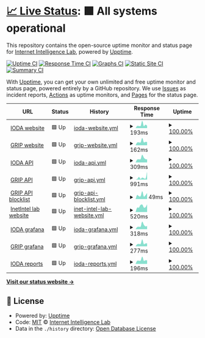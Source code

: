 # [📈 Live Status](https://InetIntel.github.io/service-monitoring): <!--live status--> **🟩 All systems operational**

This repository contains the open-source uptime monitor and status page for [Internet Intelligence Lab](http://inetintel.org), powered by [Upptime](https://github.com/upptime/upptime).

[![Uptime CI](https://github.com/InetIntel/service-monitoring/workflows/Uptime%20CI/badge.svg)](https://github.com/InetIntel/service-monitoring/actions?query=workflow%3A%22Uptime+CI%22)
[![Response Time CI](https://github.com/InetIntel/service-monitoring/workflows/Response%20Time%20CI/badge.svg)](https://github.com/InetIntel/service-monitoring/actions?query=workflow%3A%22Response+Time+CI%22)
[![Graphs CI](https://github.com/InetIntel/service-monitoring/workflows/Graphs%20CI/badge.svg)](https://github.com/InetIntel/service-monitoring/actions?query=workflow%3A%22Graphs+CI%22)
[![Static Site CI](https://github.com/InetIntel/service-monitoring/workflows/Static%20Site%20CI/badge.svg)](https://github.com/InetIntel/service-monitoring/actions?query=workflow%3A%22Static+Site+CI%22)
[![Summary CI](https://github.com/InetIntel/service-monitoring/workflows/Summary%20CI/badge.svg)](https://github.com/InetIntel/service-monitoring/actions?query=workflow%3A%22Summary+CI%22)

With [Upptime](https://upptime.js.org), you can get your own unlimited and free uptime monitor and status page, powered entirely by a GitHub repository. We use [Issues](https://github.com/InetIntel/service-monitoring/issues) as incident reports, [Actions](https://github.com/InetIntel/service-monitoring/actions) as uptime monitors, and [Pages](https://InetIntel.github.io/service-monitoring) for the status page.

<!--start: status pages-->
<!-- This summary is generated by Upptime (https://github.com/upptime/upptime) -->
<!-- Do not edit this manually, your changes will be overwritten -->
<!-- prettier-ignore -->
| URL | Status | History | Response Time | Uptime |
| --- | ------ | ------- | ------------- | ------ |
| <img alt="" src="https://icons.duckduckgo.com/ip3/ioda.inetintel.cc.gatech.edu.ico" height="13"> [IODA website](https://ioda.inetintel.cc.gatech.edu) | 🟩 Up | [ioda-website.yml](https://github.com/InetIntel/service-monitoring/commits/HEAD/history/ioda-website.yml) | <details><summary><img alt="Response time graph" src="./graphs/ioda-website/response-time-week.png" height="20"> 193ms</summary><br><a href="https://InetIntel.github.io/service-monitoring/history/ioda-website"><img alt="Response time 266" src="https://img.shields.io/endpoint?url=https%3A%2F%2Fraw.githubusercontent.com%2FInetIntel%2Fservice-monitoring%2FHEAD%2Fapi%2Fioda-website%2Fresponse-time.json"></a><br><a href="https://InetIntel.github.io/service-monitoring/history/ioda-website"><img alt="24-hour response time 154" src="https://img.shields.io/endpoint?url=https%3A%2F%2Fraw.githubusercontent.com%2FInetIntel%2Fservice-monitoring%2FHEAD%2Fapi%2Fioda-website%2Fresponse-time-day.json"></a><br><a href="https://InetIntel.github.io/service-monitoring/history/ioda-website"><img alt="7-day response time 193" src="https://img.shields.io/endpoint?url=https%3A%2F%2Fraw.githubusercontent.com%2FInetIntel%2Fservice-monitoring%2FHEAD%2Fapi%2Fioda-website%2Fresponse-time-week.json"></a><br><a href="https://InetIntel.github.io/service-monitoring/history/ioda-website"><img alt="30-day response time 234" src="https://img.shields.io/endpoint?url=https%3A%2F%2Fraw.githubusercontent.com%2FInetIntel%2Fservice-monitoring%2FHEAD%2Fapi%2Fioda-website%2Fresponse-time-month.json"></a><br><a href="https://InetIntel.github.io/service-monitoring/history/ioda-website"><img alt="1-year response time 251" src="https://img.shields.io/endpoint?url=https%3A%2F%2Fraw.githubusercontent.com%2FInetIntel%2Fservice-monitoring%2FHEAD%2Fapi%2Fioda-website%2Fresponse-time-year.json"></a></details> | <details><summary><a href="https://InetIntel.github.io/service-monitoring/history/ioda-website">100.00%</a></summary><a href="https://InetIntel.github.io/service-monitoring/history/ioda-website"><img alt="All-time uptime 98.87%" src="https://img.shields.io/endpoint?url=https%3A%2F%2Fraw.githubusercontent.com%2FInetIntel%2Fservice-monitoring%2FHEAD%2Fapi%2Fioda-website%2Fuptime.json"></a><br><a href="https://InetIntel.github.io/service-monitoring/history/ioda-website"><img alt="24-hour uptime 100.00%" src="https://img.shields.io/endpoint?url=https%3A%2F%2Fraw.githubusercontent.com%2FInetIntel%2Fservice-monitoring%2FHEAD%2Fapi%2Fioda-website%2Fuptime-day.json"></a><br><a href="https://InetIntel.github.io/service-monitoring/history/ioda-website"><img alt="7-day uptime 100.00%" src="https://img.shields.io/endpoint?url=https%3A%2F%2Fraw.githubusercontent.com%2FInetIntel%2Fservice-monitoring%2FHEAD%2Fapi%2Fioda-website%2Fuptime-week.json"></a><br><a href="https://InetIntel.github.io/service-monitoring/history/ioda-website"><img alt="30-day uptime 100.00%" src="https://img.shields.io/endpoint?url=https%3A%2F%2Fraw.githubusercontent.com%2FInetIntel%2Fservice-monitoring%2FHEAD%2Fapi%2Fioda-website%2Fuptime-month.json"></a><br><a href="https://InetIntel.github.io/service-monitoring/history/ioda-website"><img alt="1-year uptime 98.62%" src="https://img.shields.io/endpoint?url=https%3A%2F%2Fraw.githubusercontent.com%2FInetIntel%2Fservice-monitoring%2FHEAD%2Fapi%2Fioda-website%2Fuptime-year.json"></a></details>
| <img alt="" src="https://icons.duckduckgo.com/ip3/grip.inetintel.cc.gatech.edu.ico" height="13"> [GRIP website](https://grip.inetintel.cc.gatech.edu) | 🟩 Up | [grip-website.yml](https://github.com/InetIntel/service-monitoring/commits/HEAD/history/grip-website.yml) | <details><summary><img alt="Response time graph" src="./graphs/grip-website/response-time-week.png" height="20"> 162ms</summary><br><a href="https://InetIntel.github.io/service-monitoring/history/grip-website"><img alt="Response time 278" src="https://img.shields.io/endpoint?url=https%3A%2F%2Fraw.githubusercontent.com%2FInetIntel%2Fservice-monitoring%2FHEAD%2Fapi%2Fgrip-website%2Fresponse-time.json"></a><br><a href="https://InetIntel.github.io/service-monitoring/history/grip-website"><img alt="24-hour response time 144" src="https://img.shields.io/endpoint?url=https%3A%2F%2Fraw.githubusercontent.com%2FInetIntel%2Fservice-monitoring%2FHEAD%2Fapi%2Fgrip-website%2Fresponse-time-day.json"></a><br><a href="https://InetIntel.github.io/service-monitoring/history/grip-website"><img alt="7-day response time 162" src="https://img.shields.io/endpoint?url=https%3A%2F%2Fraw.githubusercontent.com%2FInetIntel%2Fservice-monitoring%2FHEAD%2Fapi%2Fgrip-website%2Fresponse-time-week.json"></a><br><a href="https://InetIntel.github.io/service-monitoring/history/grip-website"><img alt="30-day response time 234" src="https://img.shields.io/endpoint?url=https%3A%2F%2Fraw.githubusercontent.com%2FInetIntel%2Fservice-monitoring%2FHEAD%2Fapi%2Fgrip-website%2Fresponse-time-month.json"></a><br><a href="https://InetIntel.github.io/service-monitoring/history/grip-website"><img alt="1-year response time 267" src="https://img.shields.io/endpoint?url=https%3A%2F%2Fraw.githubusercontent.com%2FInetIntel%2Fservice-monitoring%2FHEAD%2Fapi%2Fgrip-website%2Fresponse-time-year.json"></a></details> | <details><summary><a href="https://InetIntel.github.io/service-monitoring/history/grip-website">100.00%</a></summary><a href="https://InetIntel.github.io/service-monitoring/history/grip-website"><img alt="All-time uptime 98.07%" src="https://img.shields.io/endpoint?url=https%3A%2F%2Fraw.githubusercontent.com%2FInetIntel%2Fservice-monitoring%2FHEAD%2Fapi%2Fgrip-website%2Fuptime.json"></a><br><a href="https://InetIntel.github.io/service-monitoring/history/grip-website"><img alt="24-hour uptime 100.00%" src="https://img.shields.io/endpoint?url=https%3A%2F%2Fraw.githubusercontent.com%2FInetIntel%2Fservice-monitoring%2FHEAD%2Fapi%2Fgrip-website%2Fuptime-day.json"></a><br><a href="https://InetIntel.github.io/service-monitoring/history/grip-website"><img alt="7-day uptime 100.00%" src="https://img.shields.io/endpoint?url=https%3A%2F%2Fraw.githubusercontent.com%2FInetIntel%2Fservice-monitoring%2FHEAD%2Fapi%2Fgrip-website%2Fuptime-week.json"></a><br><a href="https://InetIntel.github.io/service-monitoring/history/grip-website"><img alt="30-day uptime 100.00%" src="https://img.shields.io/endpoint?url=https%3A%2F%2Fraw.githubusercontent.com%2FInetIntel%2Fservice-monitoring%2FHEAD%2Fapi%2Fgrip-website%2Fuptime-month.json"></a><br><a href="https://InetIntel.github.io/service-monitoring/history/grip-website"><img alt="1-year uptime 97.62%" src="https://img.shields.io/endpoint?url=https%3A%2F%2Fraw.githubusercontent.com%2FInetIntel%2Fservice-monitoring%2FHEAD%2Fapi%2Fgrip-website%2Fuptime-year.json"></a></details>
| <img alt="" src="https://icons.duckduckgo.com/ip3/api.ioda.inetintel.cc.gatech.edu.ico" height="13"> [IODA API](https://api.ioda.inetintel.cc.gatech.edu/v2/) | 🟩 Up | [ioda-api.yml](https://github.com/InetIntel/service-monitoring/commits/HEAD/history/ioda-api.yml) | <details><summary><img alt="Response time graph" src="./graphs/ioda-api/response-time-week.png" height="20"> 309ms</summary><br><a href="https://InetIntel.github.io/service-monitoring/history/ioda-api"><img alt="Response time 512" src="https://img.shields.io/endpoint?url=https%3A%2F%2Fraw.githubusercontent.com%2FInetIntel%2Fservice-monitoring%2FHEAD%2Fapi%2Fioda-api%2Fresponse-time.json"></a><br><a href="https://InetIntel.github.io/service-monitoring/history/ioda-api"><img alt="24-hour response time 238" src="https://img.shields.io/endpoint?url=https%3A%2F%2Fraw.githubusercontent.com%2FInetIntel%2Fservice-monitoring%2FHEAD%2Fapi%2Fioda-api%2Fresponse-time-day.json"></a><br><a href="https://InetIntel.github.io/service-monitoring/history/ioda-api"><img alt="7-day response time 309" src="https://img.shields.io/endpoint?url=https%3A%2F%2Fraw.githubusercontent.com%2FInetIntel%2Fservice-monitoring%2FHEAD%2Fapi%2Fioda-api%2Fresponse-time-week.json"></a><br><a href="https://InetIntel.github.io/service-monitoring/history/ioda-api"><img alt="30-day response time 385" src="https://img.shields.io/endpoint?url=https%3A%2F%2Fraw.githubusercontent.com%2FInetIntel%2Fservice-monitoring%2FHEAD%2Fapi%2Fioda-api%2Fresponse-time-month.json"></a><br><a href="https://InetIntel.github.io/service-monitoring/history/ioda-api"><img alt="1-year response time 488" src="https://img.shields.io/endpoint?url=https%3A%2F%2Fraw.githubusercontent.com%2FInetIntel%2Fservice-monitoring%2FHEAD%2Fapi%2Fioda-api%2Fresponse-time-year.json"></a></details> | <details><summary><a href="https://InetIntel.github.io/service-monitoring/history/ioda-api">100.00%</a></summary><a href="https://InetIntel.github.io/service-monitoring/history/ioda-api"><img alt="All-time uptime 98.69%" src="https://img.shields.io/endpoint?url=https%3A%2F%2Fraw.githubusercontent.com%2FInetIntel%2Fservice-monitoring%2FHEAD%2Fapi%2Fioda-api%2Fuptime.json"></a><br><a href="https://InetIntel.github.io/service-monitoring/history/ioda-api"><img alt="24-hour uptime 100.00%" src="https://img.shields.io/endpoint?url=https%3A%2F%2Fraw.githubusercontent.com%2FInetIntel%2Fservice-monitoring%2FHEAD%2Fapi%2Fioda-api%2Fuptime-day.json"></a><br><a href="https://InetIntel.github.io/service-monitoring/history/ioda-api"><img alt="7-day uptime 100.00%" src="https://img.shields.io/endpoint?url=https%3A%2F%2Fraw.githubusercontent.com%2FInetIntel%2Fservice-monitoring%2FHEAD%2Fapi%2Fioda-api%2Fuptime-week.json"></a><br><a href="https://InetIntel.github.io/service-monitoring/history/ioda-api"><img alt="30-day uptime 100.00%" src="https://img.shields.io/endpoint?url=https%3A%2F%2Fraw.githubusercontent.com%2FInetIntel%2Fservice-monitoring%2FHEAD%2Fapi%2Fioda-api%2Fuptime-month.json"></a><br><a href="https://InetIntel.github.io/service-monitoring/history/ioda-api"><img alt="1-year uptime 98.40%" src="https://img.shields.io/endpoint?url=https%3A%2F%2Fraw.githubusercontent.com%2FInetIntel%2Fservice-monitoring%2FHEAD%2Fapi%2Fioda-api%2Fuptime-year.json"></a></details>
| <img alt="" src="https://icons.duckduckgo.com/ip3/api.grip.inetintel.cc.gatech.edu.ico" height="13"> [GRIP API](https://api.grip.inetintel.cc.gatech.edu/json/events?length=10&start=0&ts_start=2023-05-01T00%3A00&ts_end=2023-05-02T00%3A00&event_type=submoas&full) | 🟩 Up | [grip-api.yml](https://github.com/InetIntel/service-monitoring/commits/HEAD/history/grip-api.yml) | <details><summary><img alt="Response time graph" src="./graphs/grip-api/response-time-week.png" height="20"> 991ms</summary><br><a href="https://InetIntel.github.io/service-monitoring/history/grip-api"><img alt="Response time 979" src="https://img.shields.io/endpoint?url=https%3A%2F%2Fraw.githubusercontent.com%2FInetIntel%2Fservice-monitoring%2FHEAD%2Fapi%2Fgrip-api%2Fresponse-time.json"></a><br><a href="https://InetIntel.github.io/service-monitoring/history/grip-api"><img alt="24-hour response time 3426" src="https://img.shields.io/endpoint?url=https%3A%2F%2Fraw.githubusercontent.com%2FInetIntel%2Fservice-monitoring%2FHEAD%2Fapi%2Fgrip-api%2Fresponse-time-day.json"></a><br><a href="https://InetIntel.github.io/service-monitoring/history/grip-api"><img alt="7-day response time 991" src="https://img.shields.io/endpoint?url=https%3A%2F%2Fraw.githubusercontent.com%2FInetIntel%2Fservice-monitoring%2FHEAD%2Fapi%2Fgrip-api%2Fresponse-time-week.json"></a><br><a href="https://InetIntel.github.io/service-monitoring/history/grip-api"><img alt="30-day response time 1001" src="https://img.shields.io/endpoint?url=https%3A%2F%2Fraw.githubusercontent.com%2FInetIntel%2Fservice-monitoring%2FHEAD%2Fapi%2Fgrip-api%2Fresponse-time-month.json"></a><br><a href="https://InetIntel.github.io/service-monitoring/history/grip-api"><img alt="1-year response time 914" src="https://img.shields.io/endpoint?url=https%3A%2F%2Fraw.githubusercontent.com%2FInetIntel%2Fservice-monitoring%2FHEAD%2Fapi%2Fgrip-api%2Fresponse-time-year.json"></a></details> | <details><summary><a href="https://InetIntel.github.io/service-monitoring/history/grip-api">100.00%</a></summary><a href="https://InetIntel.github.io/service-monitoring/history/grip-api"><img alt="All-time uptime 98.52%" src="https://img.shields.io/endpoint?url=https%3A%2F%2Fraw.githubusercontent.com%2FInetIntel%2Fservice-monitoring%2FHEAD%2Fapi%2Fgrip-api%2Fuptime.json"></a><br><a href="https://InetIntel.github.io/service-monitoring/history/grip-api"><img alt="24-hour uptime 100.00%" src="https://img.shields.io/endpoint?url=https%3A%2F%2Fraw.githubusercontent.com%2FInetIntel%2Fservice-monitoring%2FHEAD%2Fapi%2Fgrip-api%2Fuptime-day.json"></a><br><a href="https://InetIntel.github.io/service-monitoring/history/grip-api"><img alt="7-day uptime 100.00%" src="https://img.shields.io/endpoint?url=https%3A%2F%2Fraw.githubusercontent.com%2FInetIntel%2Fservice-monitoring%2FHEAD%2Fapi%2Fgrip-api%2Fuptime-week.json"></a><br><a href="https://InetIntel.github.io/service-monitoring/history/grip-api"><img alt="30-day uptime 100.00%" src="https://img.shields.io/endpoint?url=https%3A%2F%2Fraw.githubusercontent.com%2FInetIntel%2Fservice-monitoring%2FHEAD%2Fapi%2Fgrip-api%2Fuptime-month.json"></a><br><a href="https://InetIntel.github.io/service-monitoring/history/grip-api"><img alt="1-year uptime 98.18%" src="https://img.shields.io/endpoint?url=https%3A%2F%2Fraw.githubusercontent.com%2FInetIntel%2Fservice-monitoring%2FHEAD%2Fapi%2Fgrip-api%2Fuptime-year.json"></a></details>
| <img alt="" src="https://icons.duckduckgo.com/ip3/api.grip.inetintel.cc.gatech.edu.ico" height="13"> [GRIP API blocklist](https://api.grip.inetintel.cc.gatech.edu/json/blocklist) | 🟩 Up | [grip-api-blocklist.yml](https://github.com/InetIntel/service-monitoring/commits/HEAD/history/grip-api-blocklist.yml) | <details><summary><img alt="Response time graph" src="./graphs/grip-api-blocklist/response-time-week.png" height="20"> 49ms</summary><br><a href="https://InetIntel.github.io/service-monitoring/history/grip-api-blocklist"><img alt="Response time 52" src="https://img.shields.io/endpoint?url=https%3A%2F%2Fraw.githubusercontent.com%2FInetIntel%2Fservice-monitoring%2FHEAD%2Fapi%2Fgrip-api-blocklist%2Fresponse-time.json"></a><br><a href="https://InetIntel.github.io/service-monitoring/history/grip-api-blocklist"><img alt="24-hour response time 70" src="https://img.shields.io/endpoint?url=https%3A%2F%2Fraw.githubusercontent.com%2FInetIntel%2Fservice-monitoring%2FHEAD%2Fapi%2Fgrip-api-blocklist%2Fresponse-time-day.json"></a><br><a href="https://InetIntel.github.io/service-monitoring/history/grip-api-blocklist"><img alt="7-day response time 49" src="https://img.shields.io/endpoint?url=https%3A%2F%2Fraw.githubusercontent.com%2FInetIntel%2Fservice-monitoring%2FHEAD%2Fapi%2Fgrip-api-blocklist%2Fresponse-time-week.json"></a><br><a href="https://InetIntel.github.io/service-monitoring/history/grip-api-blocklist"><img alt="30-day response time 54" src="https://img.shields.io/endpoint?url=https%3A%2F%2Fraw.githubusercontent.com%2FInetIntel%2Fservice-monitoring%2FHEAD%2Fapi%2Fgrip-api-blocklist%2Fresponse-time-month.json"></a><br><a href="https://InetIntel.github.io/service-monitoring/history/grip-api-blocklist"><img alt="1-year response time 50" src="https://img.shields.io/endpoint?url=https%3A%2F%2Fraw.githubusercontent.com%2FInetIntel%2Fservice-monitoring%2FHEAD%2Fapi%2Fgrip-api-blocklist%2Fresponse-time-year.json"></a></details> | <details><summary><a href="https://InetIntel.github.io/service-monitoring/history/grip-api-blocklist">100.00%</a></summary><a href="https://InetIntel.github.io/service-monitoring/history/grip-api-blocklist"><img alt="All-time uptime 98.56%" src="https://img.shields.io/endpoint?url=https%3A%2F%2Fraw.githubusercontent.com%2FInetIntel%2Fservice-monitoring%2FHEAD%2Fapi%2Fgrip-api-blocklist%2Fuptime.json"></a><br><a href="https://InetIntel.github.io/service-monitoring/history/grip-api-blocklist"><img alt="24-hour uptime 100.00%" src="https://img.shields.io/endpoint?url=https%3A%2F%2Fraw.githubusercontent.com%2FInetIntel%2Fservice-monitoring%2FHEAD%2Fapi%2Fgrip-api-blocklist%2Fuptime-day.json"></a><br><a href="https://InetIntel.github.io/service-monitoring/history/grip-api-blocklist"><img alt="7-day uptime 100.00%" src="https://img.shields.io/endpoint?url=https%3A%2F%2Fraw.githubusercontent.com%2FInetIntel%2Fservice-monitoring%2FHEAD%2Fapi%2Fgrip-api-blocklist%2Fuptime-week.json"></a><br><a href="https://InetIntel.github.io/service-monitoring/history/grip-api-blocklist"><img alt="30-day uptime 100.00%" src="https://img.shields.io/endpoint?url=https%3A%2F%2Fraw.githubusercontent.com%2FInetIntel%2Fservice-monitoring%2FHEAD%2Fapi%2Fgrip-api-blocklist%2Fuptime-month.json"></a><br><a href="https://InetIntel.github.io/service-monitoring/history/grip-api-blocklist"><img alt="1-year uptime 98.22%" src="https://img.shields.io/endpoint?url=https%3A%2F%2Fraw.githubusercontent.com%2FInetIntel%2Fservice-monitoring%2FHEAD%2Fapi%2Fgrip-api-blocklist%2Fuptime-year.json"></a></details>
| <img alt="" src="https://icons.duckduckgo.com/ip3/inetintel.cc.gatech.edu.ico" height="13"> [InetIntel lab website](https://inetintel.cc.gatech.edu/) | 🟩 Up | [inet-intel-lab-website.yml](https://github.com/InetIntel/service-monitoring/commits/HEAD/history/inet-intel-lab-website.yml) | <details><summary><img alt="Response time graph" src="./graphs/inet-intel-lab-website/response-time-week.png" height="20"> 520ms</summary><br><a href="https://InetIntel.github.io/service-monitoring/history/inet-intel-lab-website"><img alt="Response time 590" src="https://img.shields.io/endpoint?url=https%3A%2F%2Fraw.githubusercontent.com%2FInetIntel%2Fservice-monitoring%2FHEAD%2Fapi%2Finet-intel-lab-website%2Fresponse-time.json"></a><br><a href="https://InetIntel.github.io/service-monitoring/history/inet-intel-lab-website"><img alt="24-hour response time 690" src="https://img.shields.io/endpoint?url=https%3A%2F%2Fraw.githubusercontent.com%2FInetIntel%2Fservice-monitoring%2FHEAD%2Fapi%2Finet-intel-lab-website%2Fresponse-time-day.json"></a><br><a href="https://InetIntel.github.io/service-monitoring/history/inet-intel-lab-website"><img alt="7-day response time 520" src="https://img.shields.io/endpoint?url=https%3A%2F%2Fraw.githubusercontent.com%2FInetIntel%2Fservice-monitoring%2FHEAD%2Fapi%2Finet-intel-lab-website%2Fresponse-time-week.json"></a><br><a href="https://InetIntel.github.io/service-monitoring/history/inet-intel-lab-website"><img alt="30-day response time 557" src="https://img.shields.io/endpoint?url=https%3A%2F%2Fraw.githubusercontent.com%2FInetIntel%2Fservice-monitoring%2FHEAD%2Fapi%2Finet-intel-lab-website%2Fresponse-time-month.json"></a><br><a href="https://InetIntel.github.io/service-monitoring/history/inet-intel-lab-website"><img alt="1-year response time 511" src="https://img.shields.io/endpoint?url=https%3A%2F%2Fraw.githubusercontent.com%2FInetIntel%2Fservice-monitoring%2FHEAD%2Fapi%2Finet-intel-lab-website%2Fresponse-time-year.json"></a></details> | <details><summary><a href="https://InetIntel.github.io/service-monitoring/history/inet-intel-lab-website">100.00%</a></summary><a href="https://InetIntel.github.io/service-monitoring/history/inet-intel-lab-website"><img alt="All-time uptime 99.29%" src="https://img.shields.io/endpoint?url=https%3A%2F%2Fraw.githubusercontent.com%2FInetIntel%2Fservice-monitoring%2FHEAD%2Fapi%2Finet-intel-lab-website%2Fuptime.json"></a><br><a href="https://InetIntel.github.io/service-monitoring/history/inet-intel-lab-website"><img alt="24-hour uptime 100.00%" src="https://img.shields.io/endpoint?url=https%3A%2F%2Fraw.githubusercontent.com%2FInetIntel%2Fservice-monitoring%2FHEAD%2Fapi%2Finet-intel-lab-website%2Fuptime-day.json"></a><br><a href="https://InetIntel.github.io/service-monitoring/history/inet-intel-lab-website"><img alt="7-day uptime 100.00%" src="https://img.shields.io/endpoint?url=https%3A%2F%2Fraw.githubusercontent.com%2FInetIntel%2Fservice-monitoring%2FHEAD%2Fapi%2Finet-intel-lab-website%2Fuptime-week.json"></a><br><a href="https://InetIntel.github.io/service-monitoring/history/inet-intel-lab-website"><img alt="30-day uptime 100.00%" src="https://img.shields.io/endpoint?url=https%3A%2F%2Fraw.githubusercontent.com%2FInetIntel%2Fservice-monitoring%2FHEAD%2Fapi%2Finet-intel-lab-website%2Fuptime-month.json"></a><br><a href="https://InetIntel.github.io/service-monitoring/history/inet-intel-lab-website"><img alt="1-year uptime 99.13%" src="https://img.shields.io/endpoint?url=https%3A%2F%2Fraw.githubusercontent.com%2FInetIntel%2Fservice-monitoring%2FHEAD%2Fapi%2Finet-intel-lab-website%2Fuptime-year.json"></a></details>
| <img alt="" src="https://icons.duckduckgo.com/ip3/explore.ioda.inetintel.cc.gatech.edu.ico" height="13"> [IODA grafana](https://explore.ioda.inetintel.cc.gatech.edu) | 🟩 Up | [ioda-grafana.yml](https://github.com/InetIntel/service-monitoring/commits/HEAD/history/ioda-grafana.yml) | <details><summary><img alt="Response time graph" src="./graphs/ioda-grafana/response-time-week.png" height="20"> 318ms</summary><br><a href="https://InetIntel.github.io/service-monitoring/history/ioda-grafana"><img alt="Response time 556" src="https://img.shields.io/endpoint?url=https%3A%2F%2Fraw.githubusercontent.com%2FInetIntel%2Fservice-monitoring%2FHEAD%2Fapi%2Fioda-grafana%2Fresponse-time.json"></a><br><a href="https://InetIntel.github.io/service-monitoring/history/ioda-grafana"><img alt="24-hour response time 287" src="https://img.shields.io/endpoint?url=https%3A%2F%2Fraw.githubusercontent.com%2FInetIntel%2Fservice-monitoring%2FHEAD%2Fapi%2Fioda-grafana%2Fresponse-time-day.json"></a><br><a href="https://InetIntel.github.io/service-monitoring/history/ioda-grafana"><img alt="7-day response time 318" src="https://img.shields.io/endpoint?url=https%3A%2F%2Fraw.githubusercontent.com%2FInetIntel%2Fservice-monitoring%2FHEAD%2Fapi%2Fioda-grafana%2Fresponse-time-week.json"></a><br><a href="https://InetIntel.github.io/service-monitoring/history/ioda-grafana"><img alt="30-day response time 390" src="https://img.shields.io/endpoint?url=https%3A%2F%2Fraw.githubusercontent.com%2FInetIntel%2Fservice-monitoring%2FHEAD%2Fapi%2Fioda-grafana%2Fresponse-time-month.json"></a><br><a href="https://InetIntel.github.io/service-monitoring/history/ioda-grafana"><img alt="1-year response time 459" src="https://img.shields.io/endpoint?url=https%3A%2F%2Fraw.githubusercontent.com%2FInetIntel%2Fservice-monitoring%2FHEAD%2Fapi%2Fioda-grafana%2Fresponse-time-year.json"></a></details> | <details><summary><a href="https://InetIntel.github.io/service-monitoring/history/ioda-grafana">100.00%</a></summary><a href="https://InetIntel.github.io/service-monitoring/history/ioda-grafana"><img alt="All-time uptime 98.71%" src="https://img.shields.io/endpoint?url=https%3A%2F%2Fraw.githubusercontent.com%2FInetIntel%2Fservice-monitoring%2FHEAD%2Fapi%2Fioda-grafana%2Fuptime.json"></a><br><a href="https://InetIntel.github.io/service-monitoring/history/ioda-grafana"><img alt="24-hour uptime 100.00%" src="https://img.shields.io/endpoint?url=https%3A%2F%2Fraw.githubusercontent.com%2FInetIntel%2Fservice-monitoring%2FHEAD%2Fapi%2Fioda-grafana%2Fuptime-day.json"></a><br><a href="https://InetIntel.github.io/service-monitoring/history/ioda-grafana"><img alt="7-day uptime 100.00%" src="https://img.shields.io/endpoint?url=https%3A%2F%2Fraw.githubusercontent.com%2FInetIntel%2Fservice-monitoring%2FHEAD%2Fapi%2Fioda-grafana%2Fuptime-week.json"></a><br><a href="https://InetIntel.github.io/service-monitoring/history/ioda-grafana"><img alt="30-day uptime 100.00%" src="https://img.shields.io/endpoint?url=https%3A%2F%2Fraw.githubusercontent.com%2FInetIntel%2Fservice-monitoring%2FHEAD%2Fapi%2Fioda-grafana%2Fuptime-month.json"></a><br><a href="https://InetIntel.github.io/service-monitoring/history/ioda-grafana"><img alt="1-year uptime 98.41%" src="https://img.shields.io/endpoint?url=https%3A%2F%2Fraw.githubusercontent.com%2FInetIntel%2Fservice-monitoring%2FHEAD%2Fapi%2Fioda-grafana%2Fuptime-year.json"></a></details>
| <img alt="" src="https://icons.duckduckgo.com/ip3/explore.grip.inetintel.cc.gatech.edu.ico" height="13"> [GRIP grafana](https://explore.grip.inetintel.cc.gatech.edu) | 🟩 Up | [grip-grafana.yml](https://github.com/InetIntel/service-monitoring/commits/HEAD/history/grip-grafana.yml) | <details><summary><img alt="Response time graph" src="./graphs/grip-grafana/response-time-week.png" height="20"> 277ms</summary><br><a href="https://InetIntel.github.io/service-monitoring/history/grip-grafana"><img alt="Response time 511" src="https://img.shields.io/endpoint?url=https%3A%2F%2Fraw.githubusercontent.com%2FInetIntel%2Fservice-monitoring%2FHEAD%2Fapi%2Fgrip-grafana%2Fresponse-time.json"></a><br><a href="https://InetIntel.github.io/service-monitoring/history/grip-grafana"><img alt="24-hour response time 266" src="https://img.shields.io/endpoint?url=https%3A%2F%2Fraw.githubusercontent.com%2FInetIntel%2Fservice-monitoring%2FHEAD%2Fapi%2Fgrip-grafana%2Fresponse-time-day.json"></a><br><a href="https://InetIntel.github.io/service-monitoring/history/grip-grafana"><img alt="7-day response time 277" src="https://img.shields.io/endpoint?url=https%3A%2F%2Fraw.githubusercontent.com%2FInetIntel%2Fservice-monitoring%2FHEAD%2Fapi%2Fgrip-grafana%2Fresponse-time-week.json"></a><br><a href="https://InetIntel.github.io/service-monitoring/history/grip-grafana"><img alt="30-day response time 417" src="https://img.shields.io/endpoint?url=https%3A%2F%2Fraw.githubusercontent.com%2FInetIntel%2Fservice-monitoring%2FHEAD%2Fapi%2Fgrip-grafana%2Fresponse-time-month.json"></a><br><a href="https://InetIntel.github.io/service-monitoring/history/grip-grafana"><img alt="1-year response time 417" src="https://img.shields.io/endpoint?url=https%3A%2F%2Fraw.githubusercontent.com%2FInetIntel%2Fservice-monitoring%2FHEAD%2Fapi%2Fgrip-grafana%2Fresponse-time-year.json"></a></details> | <details><summary><a href="https://InetIntel.github.io/service-monitoring/history/grip-grafana">100.00%</a></summary><a href="https://InetIntel.github.io/service-monitoring/history/grip-grafana"><img alt="All-time uptime 99.13%" src="https://img.shields.io/endpoint?url=https%3A%2F%2Fraw.githubusercontent.com%2FInetIntel%2Fservice-monitoring%2FHEAD%2Fapi%2Fgrip-grafana%2Fuptime.json"></a><br><a href="https://InetIntel.github.io/service-monitoring/history/grip-grafana"><img alt="24-hour uptime 100.00%" src="https://img.shields.io/endpoint?url=https%3A%2F%2Fraw.githubusercontent.com%2FInetIntel%2Fservice-monitoring%2FHEAD%2Fapi%2Fgrip-grafana%2Fuptime-day.json"></a><br><a href="https://InetIntel.github.io/service-monitoring/history/grip-grafana"><img alt="7-day uptime 100.00%" src="https://img.shields.io/endpoint?url=https%3A%2F%2Fraw.githubusercontent.com%2FInetIntel%2Fservice-monitoring%2FHEAD%2Fapi%2Fgrip-grafana%2Fuptime-week.json"></a><br><a href="https://InetIntel.github.io/service-monitoring/history/grip-grafana"><img alt="30-day uptime 99.97%" src="https://img.shields.io/endpoint?url=https%3A%2F%2Fraw.githubusercontent.com%2FInetIntel%2Fservice-monitoring%2FHEAD%2Fapi%2Fgrip-grafana%2Fuptime-month.json"></a><br><a href="https://InetIntel.github.io/service-monitoring/history/grip-grafana"><img alt="1-year uptime 98.94%" src="https://img.shields.io/endpoint?url=https%3A%2F%2Fraw.githubusercontent.com%2FInetIntel%2Fservice-monitoring%2FHEAD%2Fapi%2Fgrip-grafana%2Fuptime-year.json"></a></details>
| <img alt="" src="https://icons.duckduckgo.com/ip3/ioda.inetintel.cc.gatech.edu.ico" height="13"> [IODA reports](https://ioda.inetintel.cc.gatech.edu/reports/) | 🟩 Up | [ioda-reports.yml](https://github.com/InetIntel/service-monitoring/commits/HEAD/history/ioda-reports.yml) | <details><summary><img alt="Response time graph" src="./graphs/ioda-reports/response-time-week.png" height="20"> 196ms</summary><br><a href="https://InetIntel.github.io/service-monitoring/history/ioda-reports"><img alt="Response time 226" src="https://img.shields.io/endpoint?url=https%3A%2F%2Fraw.githubusercontent.com%2FInetIntel%2Fservice-monitoring%2FHEAD%2Fapi%2Fioda-reports%2Fresponse-time.json"></a><br><a href="https://InetIntel.github.io/service-monitoring/history/ioda-reports"><img alt="24-hour response time 180" src="https://img.shields.io/endpoint?url=https%3A%2F%2Fraw.githubusercontent.com%2FInetIntel%2Fservice-monitoring%2FHEAD%2Fapi%2Fioda-reports%2Fresponse-time-day.json"></a><br><a href="https://InetIntel.github.io/service-monitoring/history/ioda-reports"><img alt="7-day response time 196" src="https://img.shields.io/endpoint?url=https%3A%2F%2Fraw.githubusercontent.com%2FInetIntel%2Fservice-monitoring%2FHEAD%2Fapi%2Fioda-reports%2Fresponse-time-week.json"></a><br><a href="https://InetIntel.github.io/service-monitoring/history/ioda-reports"><img alt="30-day response time 239" src="https://img.shields.io/endpoint?url=https%3A%2F%2Fraw.githubusercontent.com%2FInetIntel%2Fservice-monitoring%2FHEAD%2Fapi%2Fioda-reports%2Fresponse-time-month.json"></a><br><a href="https://InetIntel.github.io/service-monitoring/history/ioda-reports"><img alt="1-year response time 226" src="https://img.shields.io/endpoint?url=https%3A%2F%2Fraw.githubusercontent.com%2FInetIntel%2Fservice-monitoring%2FHEAD%2Fapi%2Fioda-reports%2Fresponse-time-year.json"></a></details> | <details><summary><a href="https://InetIntel.github.io/service-monitoring/history/ioda-reports">100.00%</a></summary><a href="https://InetIntel.github.io/service-monitoring/history/ioda-reports"><img alt="All-time uptime 100.00%" src="https://img.shields.io/endpoint?url=https%3A%2F%2Fraw.githubusercontent.com%2FInetIntel%2Fservice-monitoring%2FHEAD%2Fapi%2Fioda-reports%2Fuptime.json"></a><br><a href="https://InetIntel.github.io/service-monitoring/history/ioda-reports"><img alt="24-hour uptime 100.00%" src="https://img.shields.io/endpoint?url=https%3A%2F%2Fraw.githubusercontent.com%2FInetIntel%2Fservice-monitoring%2FHEAD%2Fapi%2Fioda-reports%2Fuptime-day.json"></a><br><a href="https://InetIntel.github.io/service-monitoring/history/ioda-reports"><img alt="7-day uptime 100.00%" src="https://img.shields.io/endpoint?url=https%3A%2F%2Fraw.githubusercontent.com%2FInetIntel%2Fservice-monitoring%2FHEAD%2Fapi%2Fioda-reports%2Fuptime-week.json"></a><br><a href="https://InetIntel.github.io/service-monitoring/history/ioda-reports"><img alt="30-day uptime 100.00%" src="https://img.shields.io/endpoint?url=https%3A%2F%2Fraw.githubusercontent.com%2FInetIntel%2Fservice-monitoring%2FHEAD%2Fapi%2Fioda-reports%2Fuptime-month.json"></a><br><a href="https://InetIntel.github.io/service-monitoring/history/ioda-reports"><img alt="1-year uptime 100.00%" src="https://img.shields.io/endpoint?url=https%3A%2F%2Fraw.githubusercontent.com%2FInetIntel%2Fservice-monitoring%2FHEAD%2Fapi%2Fioda-reports%2Fuptime-year.json"></a></details>

<!--end: status pages-->

[**Visit our status website →**](https://InetIntel.github.io/service-monitoring)

## 📄 License

- Powered by: [Upptime](https://github.com/upptime/upptime)
- Code: [MIT](./LICENSE) © [Internet Intelligence Lab](http://inetintel.org)
- Data in the `./history` directory: [Open Database License](https://opendatacommons.org/licenses/odbl/1-0/)
